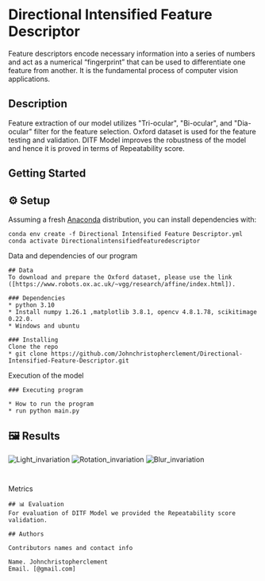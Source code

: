 # Directional Intensified Feature Descriptor

Feature descriptors encode necessary information into a series of numbers and act as a  numerical “fingerprint” that can be used to differentiate one feature from another. It is the fundamental process of computer vision applications.

## Description

Feature extraction of our model utilizes "Tri-ocular", "Bi-ocular", and "Dia-ocular" filter for the feature selection. Oxford dataset is used for the feature testing and validation. DITF Model improves the robustness of the model and hence it is proved in terms of Repeatability score.

## Getting Started
## ⚙️ Setup
Assuming a fresh [Anaconda](https://www.anaconda.com/download/) distribution, you can install dependencies with:

```shell
conda env create -f Directional Intensified Feature Descriptor.yml
conda activate Directionalintensifiedfeaturedescriptor
```
Data and dependencies of our program
```
## Data
To download and prepare the Oxford dataset, please use the link ([https://www.robots.ox.ac.uk/~vgg/research/affine/index.html]).

### Dependencies
* python 3.10
* Install numpy 1.26.1 ,matplotlib 3.8.1, opencv 4.8.1.78, scikitimage 0.22.0.
* Windows and ubuntu

### Installing
Clone the repo
* git clone https://github.com/Johnchristopherclement/Directional-Intensified-Feature-Descriptor.git

```
Execution of the model
```
### Executing program

* How to run the program
* run python main.py
```
## 🖼️ Results
![Light_invariation](https://github.com/Johnchristopherclement/Directional-Intensified-Feature-Descriptor/assets/149781818/b23e26f5-c3af-4b97-9bc5-1fe13596e57e)
![Rotation_invariation](https://github.com/Johnchristopherclement/Directional-Intensified-Feature-Descriptor/assets/149781818/16e9ecee-3e09-424e-bf1d-c1b9808c592f)
![Blur_invariation](https://github.com/Johnchristopherclement/Directional-Intensified-Feature-Descriptor/assets/149781818/d5d43f2d-f059-4e2b-bd99-5584b1732d0d)
```


```
Metrics
```
## 📊 Evaluation
For evaluation of DITF Model we provided the Repeatability score validation.

## Authors

Contributors names and contact info

Name. Johnchristopherclement
Email. [@gmail.com]


